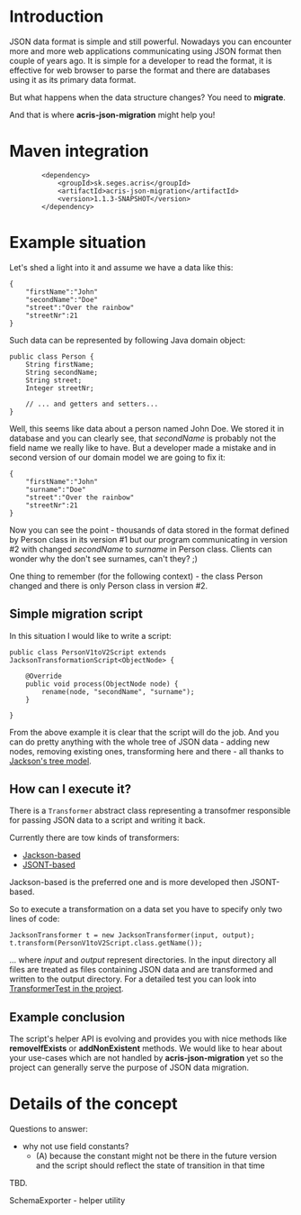 # Introduction #

JSON data format is simple and still powerful. Nowadays you can encounter more and more web applications communicating using JSON format then couple of years ago. It is simple for a developer to read the format, it is effective for web browser to parse the format and there are databases using it as its primary data format.

But what happens when the data structure changes? You need to **migrate**.

And that is where **acris-json-migration** might help you!

# Maven integration #

```
		<dependency>
			<groupId>sk.seges.acris</groupId>
			<artifactId>acris-json-migration</artifactId>
			<version>1.1.3-SNAPSHOT</version>
		</dependency>

```

# Example situation #

Let's shed a light into it and assume we have a data like this:

```
{
	"firstName":"John"
	"secondName":"Doe"
	"street":"Over the rainbow"
	"streetNr":21
}
```

Such data can be represented by following Java domain object:
```
public class Person {
	String firstName;
	String secondName;
	String street;
	Integer streetNr;

	// ... and getters and setters...
}
```

Well, this seems like data about a person named John Doe. We stored it in database and you can clearly see, that _secondName_ is probably not the field name we really like to have. But a developer made a mistake and in second version of our domain model we are going to fix it:

```
{
	"firstName":"John"
	"surname":"Doe"
	"street":"Over the rainbow"
	"streetNr":21
}
```

Now you can see the point - thousands of data stored in the format defined by Person class in its version #1 but our program communicating in version #2 with changed _secondName_ to _surname_ in Person class. Clients can wonder why the don't see surnames, can't they? ;)

One thing to remember (for the following context) - the class Person changed and there is only Person class in version #2.

## Simple migration script ##

In this situation I would like to write a script:

```
public class PersonV1toV2Script extends JacksonTransformationScript<ObjectNode> {

	@Override
	public void process(ObjectNode node) {
		rename(node, "secondName", "surname");
	}

}
```

From the above example it is clear that the script will do the job. And you can do pretty anything with the whole tree of JSON data - adding new nodes, removing existing ones, transforming here and there - all thanks to [Jackson's tree model](http://wiki.fasterxml.com/JacksonTreeModel).

## How can I execute it? ##

There is a `Transformer` abstract class representing a transofmer responsible for passing JSON data to a script and writing it back.

Currently there are tow kinds of transformers:
  * [Jackson-based](http://jackson.codehaus.org/)
  * [JSONT-based](http://goessner.net/articles/jsont/)

Jackson-based is the preferred one and is more developed then JSONT-based.

So to execute a transformation on a data set you have to specify only two lines of code:

```
JacksonTransformer t = new JacksonTransformer(input, output);
t.transform(PersonV1toV2Script.class.getName());
```

... where _input_ and _output_ represent directories. In the input directory all files are treated as files containing JSON data and are transformed and written to the output directory. For a detailed test you can look into [TransformerTest in the project](http://code.google.com/p/acris/source/browse/branches/1.1.0/acris-json-migration/src/test/java/sk/seges/acris/json/server/migrate/TransformerTest.java).

## Example conclusion ##

The script's helper API is evolving and provides you with nice methods like **removeIfExists** or **addNonExistent** methods. We would like to hear about your use-cases which are not handled by **acris-json-migration** yet so the project can generally serve the purpose of JSON data migration.

# Details of the concept #

Questions to answer:
  * why not use field constants?
    * (A) because the constant might not be there in the future version and the script should reflect the state of transition in that time

TBD.

SchemaExporter - helper utility